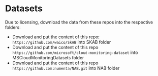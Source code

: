 # Datasets

Due to licensing, download the data from these repos into the respective folders:

- Download and put the content of this repo: `https://github.com/waico/SkAB` into SKAB folder
- Download and put the content of this repo `https://github.com/microsoft/cloud-monitoring-dataset` into MSCloudMonitoringDatasets folder
- Download and put the content of this repo `https://github.com:numenta/NAB.git` into NAB folder  